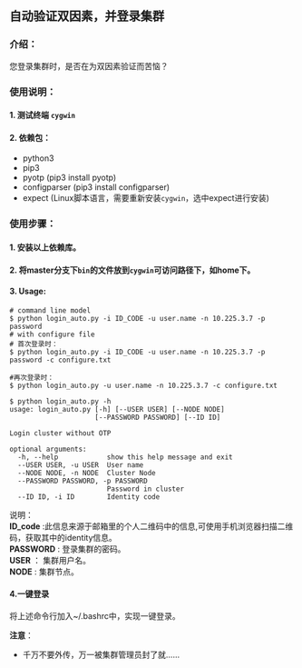 ## 自动验证双因素，并登录集群  
  
### 介绍：  
您登录集群时，是否在为双因素验证而苦恼？ 


### 使用说明：
  
#### 1. 测试终端 `cygwin`  
#### 2. 依赖包：  

- python3  
- pip3  
- pyotp (pip3 install pyotp)  
- configparser (pip3 install configparser)
- expect  (Linux脚本语言，需要重新安装`cygwin`，选中expect进行安装)
  
### 使用步骤：
  
#### 1. 安装以上依赖库。  
#### 2. 将master分支下`bin`的文件放到`cygwin`可访问路径下，如home下。
#### 3. Usage:  

```
# command line model
$ python login_auto.py -i ID_CODE -u user.name -n 10.225.3.7 -p password  
# with configure file
# 首次登录时：
$ python login_auto.py -i ID_CODE -u user.name -n 10.225.3.7 -p password -c configure.txt

#再次登录时：
$ python login_auto.py -u user.name -n 10.225.3.7 -c configure.txt

```  

```
$ python login_auto.py -h
usage: login_auto.py [-h] [--USER USER] [--NODE NODE]  
                     [--PASSWORD PASSWORD] [--ID ID]  

Login cluster without OTP  
  
optional arguments:  
  -h, --help            show this help message and exit  
  --USER USER, -u USER  User name  
  --NODE NODE, -n NODE  Cluster Node  
  --PASSWORD PASSWORD, -p PASSWORD  
                        Password in cluster  
  --ID ID, -i ID        Identity code  
```

说明：  
**ID_code** :此信息来源于邮箱里的个人二维码中的信息,可使用手机浏览器扫描二维码，获取其中的identity信息。  
**PASSWORD** : 登录集群的密码。  
**USER** ： 集群用户名。  
**NODE** : 集群节点。
  

#### 4.一键登录  
  
将上述命令行加入~/.bashrc中，实现一键登录。   

  
**注意**：  
- 千万不要外传，万一被集群管理员封了就......  
